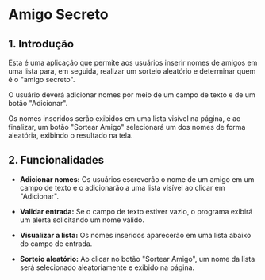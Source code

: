 # Amigo Secreto

## 1. Introdução 
Esta é uma aplicação que permite aos usuários inserir nomes de amigos em uma lista para, em seguida, realizar um sorteio aleatório e determinar quem é o "amigo secreto".

O usuário deverá adicionar nomes por meio de um campo de texto e de um botão "Adicionar".

Os nomes inseridos serão exibidos em uma lista visível na página, e ao finalizar, um botão "Sortear Amigo" selecionará um dos nomes de forma aleatória, exibindo o resultado na tela.

## 2. Funcionalidades

* **Adicionar nomes:** Os usuários escreverão o nome de um amigo em um campo de texto e o adicionarão a uma lista visível ao clicar em "Adicionar".

* **Validar entrada:** Se o campo de texto estiver vazio, o programa exibirá um alerta solicitando um nome válido.

* **Visualizar a lista:** Os nomes inseridos aparecerão em uma lista abaixo do campo de entrada.

* **Sorteio aleatório:** Ao clicar no botão "Sortear Amigo", um nome da lista será selecionado aleatoriamente e exibido na página.